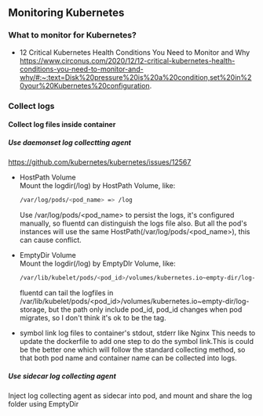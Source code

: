 ## Monitoring Kubernetes

### What to monitor for Kubernetes?

+ 12 Critical Kubernetes Health Conditions You Need to Monitor and Why  
https://www.circonus.com/2020/12/12-critical-kubernetes-health-conditions-you-need-to-monitor-and-why/#:~:text=Disk%20pressure%20is%20a%20condition,set%20in%20your%20Kubernetes%20configuration.

### Collect logs
#### Collect log files inside container

##### Use daemonset log collectting agent
https://github.com/kubernetes/kubernetes/issues/12567  
+ HostPath Volume  
    Mount the logdir(/log) by HostPath Volume, like:  
    ```bash
    /var/log/pods/<pod_name> => /log
    ```  
    Use /var/log/pods/<pod_name> to persist the logs, it's configured manually, so fluentd can distinguish the logs file also. But all the pod's instances will use the same HostPath(/var/log/pods/<pod_name>), this can cause conflict.  

+ EmptyDir Volume  
    Mount the logdir(/log) by EmptyDIr Volume, like:  
    ```bash
    /var/lib/kubelet/pods/<pod_id>/volumes/kubernetes.io~empty-dir/log-storage => /log
    ```  
    fluentd can tail the logfiles in /var/lib/kubelet/pods/<pod_id>/volumes/kubernetes.io~empty-dir/log-storage, but the path only include pod_id, pod_id changes when pod migrates, so I don't think it's ok to be the tag.  

+ symbol link log files to container's stdout, stderr like Nginx
    This needs to update the dockerfile to add one step to do the symbol link.This is could be the better one which will follow the standard collecting method, so that both pod name and container name can be collected into logs.  

##### Use sidecar log collecting agent
Inject log collecting agent as sidecar into pod, and mount and share the log folder using EmptyDir  
